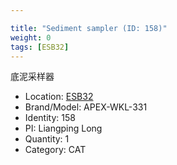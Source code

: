 ```yaml
---

title: "Sediment sampler (ID: 158)"
weight: 0
tags: [ESB32]
---
```


底泥采样器

<!--more-->



- Location: [ESB32](../../tags/esb32)
- Brand/Model: APEX-WKL-331
- Identity: 158
- PI: Liangping Long
- Quantity: 1
- Category: CAT






